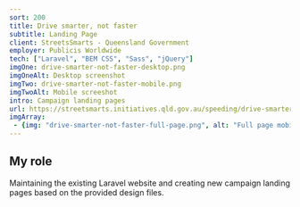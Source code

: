```yaml
---
sort: 200
title: Drive smarter, not faster
subtitle: Landing Page
client: StreetsSmarts - Queensland Government 
employer: Publicis Worldwide
tech: ["Laravel", "BEM CSS", "Sass", "jQuery"]
imgOne: drive-smarter-not-faster-desktop.png
imgOneAlt: Desktop screenshot
imgTwo: drive-smarter-not-faster-mobile.png
imgTwoAlt: Mobile screeshot
intro: Campaign landing pages
url: https://streetsmarts.initiatives.qld.gov.au/speeding/drive-smarter-not-faster
imgArray:
 - {img: "drive-smarter-not-faster-full-page.png", alt: "Full page mobile and desktop view."}
---
```


## My role
Maintaining the existing Laravel website and creating new campaign landing pages based on the provided design files.
